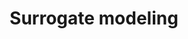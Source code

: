 ---
layout: page
title: Surrogate modeling
description: Surrogate models for faster SPICE and PWL simulation of power supply circuits
img: assets/img/pspice.jpg
importance: 5
category: internships/research
---